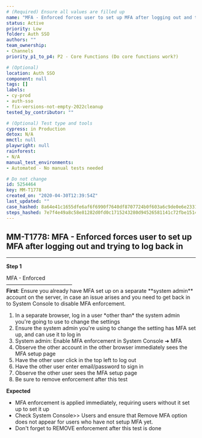 ```yaml
---
# (Required) Ensure all values are filled up
name: "MFA - Enforced forces user to set up MFA after logging out and trying to log back in"
status: Active
priority: Low
folder: Auth SSO
authors: ""
team_ownership:
- Channels
priority_p1_to_p4: P2 - Core Functions (Do core functions work?)

# (Optional)
location: Auth SSO
component: null
tags: []
labels:
- cy-prod
- auth-sso
- fix-versions-not-empty-2022cleanup
tested_by_contributor: ""

# (Optional) Test type and tools
cypress: in Production
detox: N/A
mmctl: null
playwright: null
rainforest:
- N/A
manual_test_environments:
- Automated - No manual tests needed

# Do not change
id: 5254464
key: MM-T1778
created_on: "2020-04-30T12:39:54Z"
last_updated: ""
case_hashed: 8a64e41c1655dfe6af6f6990f7640df8707724b0f603a6c9de0e6e23316f8276aad66cf345ccf213a3d3de06fe59e4ce
steps_hashed: 7e7f4e49a8c58e81282d0fd0c1715243280d94526581141c72fbe1514f1fbf5f3a1788b510efc1d9e89147e746dc453a
---
```


<!-- (Auto-generated) Based on frontmatter's "key" and "name" -->

## MM-T1778: MFA - Enforced forces user to set up MFA after logging out and trying to log back in

---

**Step 1**

MFA - Enforced\
–––––––––––––––––––––––––\
**First**: Ensure you already have MFA set up on a separate \*\*system admin\*\* account on the server, in case an issue arises and you need to get back in to System Console to disable MFA enforcement.

1. In a separate browser, log in a user \*other than\* the system admin you're going to use to change the settings
2. Ensure the system admin you're using to change the setting has MFA set up, and can use it to log in
3. System admin: Enable MFA enforcement in System Console ➜ MFA
4. Observe the other account in the other browser immediately sees the MFA setup page
5. Have the other user click in the top left to log out
6. Have the other user enter email/password to sign in
7. Observe the other user sees the MFA setup page
8. Be sure to remove enforcement after this test

**Expected**

- MFA enforcement is applied immediately, requiring users without it set up to set it up
- Check System Console>> Users and ensure that Remove MFA option does not appear for users who have not setup MFA yet.
- Don't forget to REMOVE enforcement after this test is done
